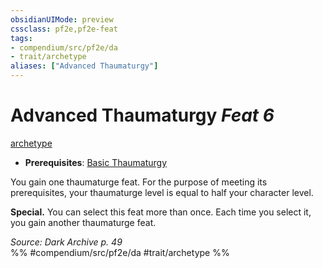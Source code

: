 ```yaml
---
obsidianUIMode: preview
cssclass: pf2e,pf2e-feat
tags:
- compendium/src/pf2e/da
- trait/archetype
aliases: ["Advanced Thaumaturgy"]
---
```

# Advanced Thaumaturgy  *Feat 6*  
[archetype](/rules/traits/archetype.md)  

- **Prerequisites**: [Basic Thaumaturgy](/compendium/feats/basic-thaumaturgy-da.md)

You gain one thaumaturge feat. For the purpose of meeting its prerequisites, your thaumaturge level is equal to half your character level.

**Special.** You can select this feat more than once. Each time you select it, you gain another thaumaturge feat.

*Source: Dark Archive p. 49*  
%% #compendium/src/pf2e/da #trait/archetype %%